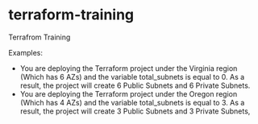 # terraform-training
Terrafrom Training

Examples:
- You are deploying the Terraform project under the Virginia region (Which has 6 AZs) and
the variable total_subnets is equal to 0. As a result, the project will create 6 Public Subnets
and 6 Private Subnets.
- You are deploying the Terraform project under the Oregon region (Which has 4 AZs) and
the variable total_subnets is equal to 3. As a result, the project will create 3 Public Subnets
and 3 Private Subnets,

